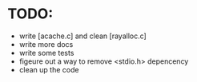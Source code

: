 TODO:
===
- write [acache.c] and clean [rayalloc.c]
- write more docs
- write some tests
- figeure out a way to remove \<stdio.h\> depencency
- clean up the code
